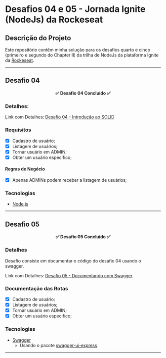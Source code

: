 # Desafios 04 e 05 - Jornada Ignite (NodeJs) da Rockeseat

## Descrição do Projeto
Este repositório contêm minha solução para os desafios quarto e cinco (primeiro e segundo do Chapter II) da trilha de NodeJs da plataforma Ignite da [Rockeseat](https://www.rocketseat.com.br/).
***

## Desafio 04

<h4 align="center"> 
	✅  Desafio 04 Concluído  ✅
</h4>

### Detalhes:
Link com Detalhes: [Desafio 04 - Introdução ao SOLID](https://www.notion.so/Desafio-01-Introdu-o-ao-SOLID-3b9be286fac0482ca3b275473ddd2d72)

### Requisitos
- [x] Cadastro de usuário;
- [x] Listagem de usuários;
- [x] Tornar usuário em ADMIN;
- [x] Obter um usuário especifico;

#### Regras de Negócio
- [x] Apenas ADMINs podem receber a listagem de usuários;

### Tecnologias
- [Node.js](https://nodejs.org/)
***

## Desafio 05

<h4 align="center"> 
	✅  Desafio 05 Concluido  ✅
</h4>

### Detalhes
Desafio consiste em documentar o código do desafio 04 usando o swagger.

Link com Detalhes: [Desafio 05 - Documentando com Swagger](https://www.notion.so/Desafio-02-Documentando-com-Swagger-8ce869ea608743e292851bd951f3239f)

### Documentação das Rotas
- [x] Cadastro de usuário;
- [x] Listagem de usuários;
- [x] Tornar usuário em ADMIN;
- [x] Obter um usuário especifico;
### Tecnologias
- [Swagger](https://swagger.io//)
	- Usando o pacote [swagger-ui-express](https://www.npmjs.com/package/swagger-ui-express)
***